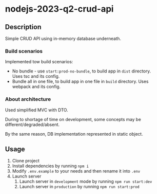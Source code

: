# nodejs-2023-q2-crud-api

## Description

Simple CRUD API using in-memory database underneath.

### Build scenarios

Implemented tow build scenarios:

* No bundle - use ```start:prod-no-bundle```, to build app in ```dist``` directory. Uses tsc and its config.
* Bundle all in one file, to build app in one file in ```build``` directory. Uses webpack and its config.

### About architecture

Used simplified MVC with DTO.

During to shortage of time on development, some concepts may be different/degraded/absent.

By the same reason, DB implementation represented in static object.

## Usage

1. Clone project
2. Install dependencies by running ```npm i```
3. Modify ```.env.example``` to your needs and then rename it into ```.env```
4. Launch server
    1. Launch server in ```development``` mode by running ```npm run start:dev```
    2. Launch server in ```production``` by running ```npm run start:prod```
